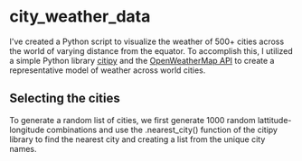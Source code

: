 # city_weather_data

I've created a Python script to visualize the weather of 500+ cities across the world of varying distance from the equator. To accomplish this, I utilized a simple Python library [citipy](https://pypi.python.org/pypi/citipy) and the [OpenWeatherMap API](https://openweathermap.org/api) to create a representative model of weather across world cities.

## Selecting the cities
To generate a random list of cities, we first generate 1000 random lattitude-longitude combinations and use the .nearest_city() function of the citipy library to find the nearest city and creating a list from the unique city names.

